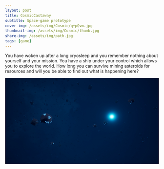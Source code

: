 ```yaml
---
layout: post
title: CosmicCastaway
subtitle: Space-game prototype
cover-img: /assets/img/Cosmic/q+pQvm.jpg
thumbnail-img: /assets/img/Cosmic/thumb.jpg
share-img: /assets/img/path.jpg
tags: [game]
---
```


You have woken up after a long cryosleep and you remember nothing about yourself and your mission. You have a ship under your control which allows you to explore the world. How long you can survive mining asteroids for resources and will you be able to find out what is happening here?

[![Cosmic gameplay](/assets/img/Cosmic/JeAMaD.jpg)](https://www.youtube.com/watch?v=ivolm7tuDGE "Cosmic")
